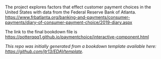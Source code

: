 The project explores factors that effect customer payment choices in the United States with data from the Federal Reserve Bank of Atlanta. https://www.frbatlanta.org/banking-and-payments/consumer-payments/diary-of-consumer-payment-choice/2019-diary.aspx

The link to the final bookdown file is https://potterqqq1.github.io/paymentchoice/interactive-component.html

*This repo was initially generated from a bookdown template available here: https://github.com/jtr13/EDAVtemplate.*	

